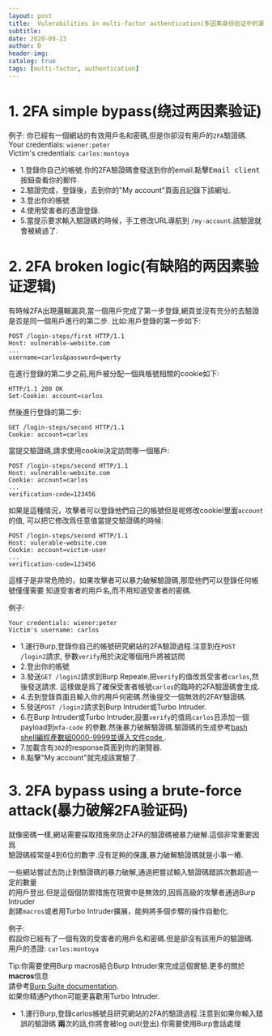 ```yaml
--- 
layout: post
title:  Vulerabilities in multi-factor authentication(多因素身份验证中的漏洞)
subtitle:
date: 2020-09-23
author: D
header-img:
catalog: true
tags: [multi-factor, authentication]
---
```


# 1. 2FA simple bypass(绕过两因素验证)
例子: 你已經有一個網站的有效用戶名和密碼,但是你卻沒有用戶的`2FA`驗證碼.<br>
Your credentials: `wiener:peter`<br>
Victim's credentials: `carlos:montoya`<br>
- 1.登錄你自己的帳號.你的2FA驗證碼會發送到你的email.點擊<kbd>Email client</kbd>按鈕查看你的郵件.
- 2.驗證完成，登錄後，去到你的"My account"頁面且記錄下該網址.
- 3.登出你的帳號
- 4.使用受害者的憑證登錄.
- 5.當提示要求輸入驗證碼的時候，手工修改URL導航到 `/my-account`.該驗證就會被繞過了.

# 2. 2FA broken logic(有缺陷的两因素验证逻辑) 
有時候2FA出現邏輯漏洞,當一個用戶完成了第一步登錄,網頁並沒有充分的去驗證是否是同一個用戶進行的第二步.
比如:用戶登錄的第一步如下:
```
POST /login-steps/first HTTP/1.1
Host: vulnerable-website.com
...
username=carlos&password=qwerty
```
在進行登錄的第二步之前,用戶被分配一個與帳號相關的cookie如下:
```
HTTP/1.1 200 OK
Set-Cookie: account=carlos
```
然後進行登錄的第二步:
```
GET /login-steps/second HTTP/1.1
Cookie: account=carlos
```
當提交驗證碼,請求使用cookie決定訪問哪一個賬戶:
```
POST /login-steps/second HTTP/1.1
Host: vulnerable-website.com
Cookie: account=carlos
...
verification-code=123456
```
 如果是這種情況，攻擊者可以登錄他們自己的帳號但是呢修改cookiel里面`account`的值,
 可以把它修改爲任意值當提交驗證碼的時候:
 ```
 POST /login-steps/second HTTP/1.1
 Host: vulerable-website.com
 Cookie: account=victim-user
 ...
 verification-code=123456
 ```
 這樣子是非常危險的，如果攻擊者可以暴力破解驗證碼,那麼他們可以登錄任何帳號僅僅需要
 知道受害者的用戶名,而不用知道受害者的密碼.<br>

 例子:<br>
 ```
 Your credentials: wiener:peter
 Victim's username: carlos
 ```

 - 1.運行Burp,登錄你自己的帳號研究網站的2FA驗證過程.注意到在`POST /login2`請求,
 參數`verify`用於決定哪個用戶將被訪問
 - 2.登出你的帳號
 - 3.發送`GET /login2`請求到Burp Repeate.把`verify`的值改爲受害者`carlos`,然後發送請求.
 這樣做是爲了確保受害者帳號`carlos`的臨時的2FA驗證碼會生成.
 - 4.去到登錄頁面且輸入你的用戶何密碼.然後提交一個無效的2FAY驗證碼.
 - 5.發送`POST /login2`請求到Burp Intruder或Turbo Intruder.
 - 6.在Burp Intruder或Turbo Intruder,設置`verify`的值爲`carlos`且添加一個payload到`mfa-code`
 的參數.然後暴力破解驗證碼.驗證碼的生成參考[bash shell編程產數組0000-9999並導入文件code
](https://dm116.github.io/2020/09/23/shell-generate-numbers-from-0000-to-9999/).
 - 7.加載含有`302`的response頁面到你的瀏覽器.
 - 8.點擊"My account"就完成該實驗了. 

# 3. 2FA bypass using a brute-force attack(暴力破解2FA验证码)
就像密碼一樣,網站需要採取措施來防止2FA的驗證碼被暴力破解.這個非常重要因爲<br>
驗證碼經常是4到6位的數字.沒有足夠的保護,暴力破解驗證碼就是小事一樁.<br>

一些網站嘗試去防止對驗證碼的暴力破解,通過把嘗試輸入驗證碼錯誤次數超過一定的數量<br>
的用戶登出.但是這個個防禦措施在現實中是無效的,因爲高級的攻擊者通過Burp Intruder<br>
創建`macros`或者用Turbo Intruder擴展，能夠將多個步驟的操作自動化.<br>

例子:<br>
假設你已經有了一個有效的受害者的用戶名和密碼.但是卻沒有該用戶的驗證碼.<br>
用戶的憑證: `carlos:montoya`<br>

Tip:你需要使用Burp macros結合Burp Intruder來完成這個實驗.更多的關於**macros**信息<br>
請參考[Burp Suite documentation](https://portswigger.net/burp/documentation/desktop/options/sessions).<br>
如果你精通Python可能更喜歡用Turbo Intruder.<br>

- 1.運行Burp,登錄carlos帳號且研究網站的2FA的驗證過程.注意到如果你輸入錯誤的驗證碼
**兩**次的話,你將會被log out(登出).你需要使用Burp會話處理



